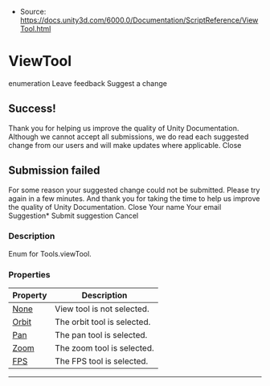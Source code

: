 * Source: https://docs.unity3d.com/6000.0/Documentation/ScriptReference/ViewTool.html

# ViewTool
enumeration
Leave feedback
Suggest a change
## Success!
Thank you for helping us improve the quality of Unity Documentation. Although we cannot accept all submissions, we do read each suggested change from our users and will make updates where applicable.
Close
## Submission failed
For some reason your suggested change could not be submitted. Please <a>try again</a> in a few minutes. And thank you for taking the time to help us improve the quality of Unity Documentation.
Close
Your name Your email Suggestion* Submit suggestion
Cancel
### Description
Enum for Tools.viewTool.
### Properties
Property | Description  
---|---  
[None](https://docs.unity3d.com/6000.0/Documentation/ScriptReference/ViewTool.None.html) | View tool is not selected.  
[Orbit](https://docs.unity3d.com/6000.0/Documentation/ScriptReference/ViewTool.Orbit.html) | The orbit tool is selected.  
[Pan](https://docs.unity3d.com/6000.0/Documentation/ScriptReference/ViewTool.Pan.html) | The pan tool is selected.  
[Zoom](https://docs.unity3d.com/6000.0/Documentation/ScriptReference/ViewTool.Zoom.html) | The zoom tool is selected.  
[FPS](https://docs.unity3d.com/6000.0/Documentation/ScriptReference/ViewTool.FPS.html) | The FPS tool is selected.  
* * *
